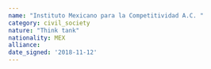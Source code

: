 ```yaml
---
name: "Instituto Mexicano para la Competitividad A.C. "
category: civil_society
nature: "Think tank"
nationality: MEX
alliance: 
date_signed: '2018-11-12'
---
```

    